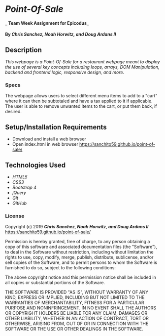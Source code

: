 # _Point-Of-Sale_

#### _ Team Week Assignment for Epicodus_

#### By _**Chris Sanchez, Noah Horwitz, and Doug Ardans II**_

## Description

_This webpage is a Point-Of-Sale for a restaurant webpage meant to display the use of several key concepts including loops, arrays, DOM Manipulation, backend and frontend logic, responsive design, and more._

### Specs
The webpage allows users to select different menu items to add to a "cart" where it can then be subtotaled and have a tax applied to it if applicable. The user is able to remove unwanted items to the cart, or put them back, if desired.

## Setup/Installation Requirements

* Download and install a web browser
* Open index.html in web browser
https://sanchito59.github.io/point-of-sale/

## Technologies Used

* _HTML5_
* _CSS3_
* _Bootstrap 4_
* _jQuery_
* _Git_
* _GitHub_

### License

Copyright (c) 2019 ****_Chris Sanchez, Noah Horwitz, and Doug Ardans II_****
https://sanchito59.github.io/point-of-sale/

Permission is hereby granted, free of charge, to any person obtaining a copy of this software and associated documentation files (the "Software"), to deal in the Software without restriction, including without limitation the rights to use, copy, modify, merge, publish, distribute, sublicense, and/or sell copies of the Software, and to permit persons to whom the Software is furnished to do so, subject to the following conditions:

The above copyright notice and this permission notice shall be included in all copies or substantial portions of the Software.

THE SOFTWARE IS PROVIDED "AS IS", WITHOUT WARRANTY OF ANY KIND, EXPRESS OR IMPLIED, INCLUDING BUT NOT LIMITED TO THE WARRANTIES OF MERCHANTABILITY, FITNESS FOR A PARTICULAR PURPOSE AND NONINFRINGEMENT. IN NO EVENT SHALL THE AUTHORS OR COPYRIGHT HOLDERS BE LIABLE FOR ANY CLAIM, DAMAGES OR OTHER LIABILITY, WHETHER IN AN ACTION OF CONTRACT, TORT OR OTHERWISE, ARISING FROM, OUT OF OR IN CONNECTION WITH THE SOFTWARE OR THE USE OR OTHER DEALINGS IN THE SOFTWARE.
